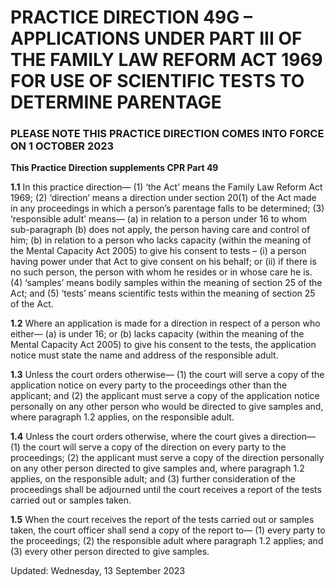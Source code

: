 # PRACTICE DIRECTION 49G – APPLICATIONS UNDER PART III OF THE FAMILY LAW REFORM ACT 1969 FOR USE OF SCIENTIFIC TESTS TO DETERMINE PARENTAGE
### PLEASE NOTE THIS PRACTICE DIRECTION COMES INTO FORCE ON 1 OCTOBER 2023
**This Practice Direction supplements CPR Part 49**

**1.1** In this practice direction—
(1) ‘the Act’ means the Family Law Reform Act 1969;
(2) ‘direction’ means a direction under section 20(1) of the Act made in any proceedings in which a person’s parentage falls to be determined;
(3) ‘responsible adult’ means—
(a) in relation to a person under 16 to whom sub-paragraph (b) does not apply, the person having care and control of him;
(b) in relation to a person who lacks capacity (within the meaning of the Mental Capacity Act 2005) to give his consent to tests –
(i) a person having power under that Act to give consent on his behalf; or
(ii) if there is no such person, the person with whom he resides or in whose care he is.
(4) ‘samples’ means bodily samples within the meaning of section 25 of the Act; and
(5) ‘tests’ means scientific tests within the meaning of section 25 of the Act.

**1.2** Where an application is made for a direction in respect of a person who either—
(a) is under 16; or
(b) lacks capacity (within the meaning of the Mental Capacity Act 2005) to give his consent to the tests,
the application notice must state the name and address of the responsible adult.

**1.3** Unless the court orders otherwise—
(1) the court will serve a copy of the application notice on every party to the proceedings other than the applicant; and
(2) the applicant must serve a copy of the application notice personally on any other person who would be directed to give samples and, where paragraph 1.2 applies, on the responsible adult.

**1.4** Unless the court orders otherwise, where the court gives a direction—
(1) the court will serve a copy of the direction on every party to the proceedings;
(2) the applicant must serve a copy of the direction personally on any other person directed to give samples and, where paragraph 1.2 applies, on the responsible adult; and
(3) further consideration of the proceedings shall be adjourned until the court receives a report of the tests carried out or samples taken.

**1.5** When the court receives the report of the tests carried out or samples taken, the court officer shall send a copy of the report to—
(1) every party to the proceedings;
(2) the responsible adult where paragraph 1.2 applies; and
(3) every other person directed to give samples.

Updated: Wednesday, 13 September 2023
